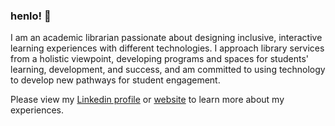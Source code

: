 ### henlo! 👋
I am an academic librarian passionate about designing inclusive, interactive learning experiences with different technologies. I approach library services from a holistic viewpoint, developing programs and spaces for students' learning, development, and success, and am committed to using technology to develop new pathways for student engagement. 

Please view my [Linkedin profile](https://www.linkedin.com/in/joelollo21/) or [website](https://sites.google.com/view/joe-lollo-mlis) to learn more about my experiences.
